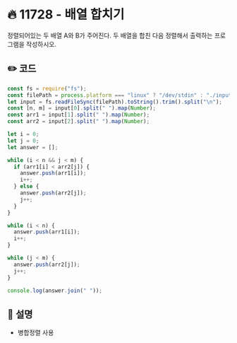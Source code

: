 # 🔥 11728 - 배열 합치기
정렬되어있는 두 배열 A와 B가 주어진다. 두 배열을 합친 다음 정렬해서 출력하는 프로그램을 작성하시오.

## ✏️ 코드
```js
const fs = require("fs");
const filePath = process.platform === "linux" ? "/dev/stdin" : "./input.txt";
let input = fs.readFileSync(filePath).toString().trim().split("\n");
const [n, m] = input[0].split(" ").map(Number);
const arr1 = input[1].split(" ").map(Number);
const arr2 = input[2].split(" ").map(Number);

let i = 0;
let j = 0;
let answer = [];

while (i < n && j < m) {
  if (arr1[i] < arr2[j]) {
    answer.push(arr1[i]);
    i++;
  } else {
    answer.push(arr2[j]);
    j++;
  }
}

while (i < n) {
  answer.push(arr1[i]);
  i++;
}

while (j < m) {
  answer.push(arr2[j]);
  j++;
}

console.log(answer.join(" "));
```

## 🌱 설명
- 병합정렬 사용